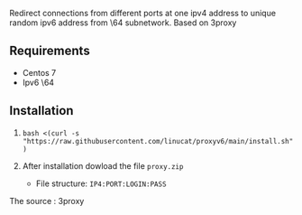 Redirect connections from different ports at one ipv4 address to unique random ipv6 address from \64 subnetwork. Based on 3proxy

## Requirements
- Centos 7
- Ipv6 \64

## Installation
1. `bash <(curl -s "https://raw.githubusercontent.com/linucat/proxyv6/main/install.sh")`

2. After installation dowload the file `proxy.zip`
   * File structure: `IP4:PORT:LOGIN:PASS`

The source : 3proxy
